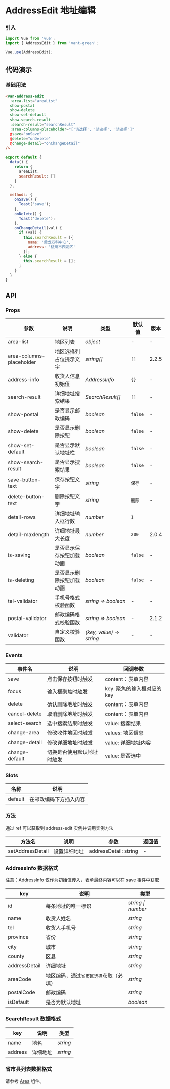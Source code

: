 # AddressEdit 地址编辑

### 引入

``` javascript
import Vue from 'vue';
import { AddressEdit } from 'vant-green';

Vue.use(AddressEdit);
```

## 代码演示

### 基础用法

```html
<van-address-edit
  :area-list="areaList"
  show-postal
  show-delete
  show-set-default
  show-search-result
  :search-result="searchResult"
  :area-columns-placeholder="['请选择', '请选择', '请选择']"
  @save="onSave"
  @delete="onDelete"
  @change-detail="onChangeDetail"
/>
```

```javascript
export default {
  data() {
    return {
      areaList,
      searchResult: []
    }
  },

  methods: {
    onSave() {
      Toast('save');
    },
    onDelete() {
      Toast('delete');
    },
    onChangeDetail(val) {
      if (val) {
        this.searchResult = [{
          name: '黄龙万科中心',
          address: '杭州市西湖区'
        }];
      } else {
        this.searchResult = [];
      }
    }
  }
}
```

## API

### Props

| 参数 | 说明 | 类型 | 默认值 | 版本 |
|------|------|------|------|------|
| area-list | 地区列表 | *object* | - | - |
| area-columns-placeholder | 地区选择列占位提示文字 | *string[]* | `[]` | 2.2.5 |
| address-info | 收货人信息初始值 | *AddressInfo* | `{}` | - |
| search-result | 详细地址搜索结果 | *SearchResult[]* | `[]` | - |
| show-postal | 是否显示邮政编码 | *boolean* | `false` | - |
| show-delete | 是否显示删除按钮 | *boolean* | `false` | - |
| show-set-default | 是否显示默认地址栏 | *boolean* | `false` | - |
| show-search-result | 是否显示搜索结果 | *boolean* | `false` | - |
| save-button-text | 保存按钮文字 | *string* | `保存` | - |
| delete-button-text | 删除按钮文字 | *string* | `删除` | - |
| detail-rows | 详细地址输入框行数 | *number* | `1` |
| detail-maxlength | 详细地址最大长度 | *number* | `200` | 2.0.4 |
| is-saving | 是否显示保存按钮加载动画 | *boolean* | `false` | - |
| is-deleting | 是否显示删除按钮加载动画 | *boolean* | `false` | - |
| tel-validator | 手机号格式校验函数 | *string => boolean* | - | - |
| postal-validator | 邮政编码格式校验函数 | *string => boolean* | - | 2.1.2 |
| validator | 自定义校验函数 | *(key, value) => string* | - | - |

### Events

| 事件名 | 说明 | 回调参数 |
|------|------|------|
| save | 点击保存按钮时触发 | content：表单内容 |
| focus | 输入框聚焦时触发 | key: 聚焦的输入框对应的 key |
| delete | 确认删除地址时触发 | content：表单内容 |
| cancel-delete | 取消删除地址时触发 | content：表单内容 |
| select-search | 选中搜索结果时触发 | value: 搜索结果 |
| change-area | 修改收件地区时触发 | values: 地区信息 |
| change-detail | 修改详细地址时触发 | value: 详细地址内容 |
| change-default | 切换是否使用默认地址时触发 | value: 是否选中 |

### Slots

| 名称 | 说明 |
|------|------|
| default | 在邮政编码下方插入内容 |

### 方法

通过 ref 可以获取到 address-edit 实例并调用实例方法

| 方法名 | 说明 | 参数 | 返回值 |
|------|------|------|------|
| setAddressDetail | 设置详细地址 | addressDetail: string | - |

### AddressInfo 数据格式

注意：AddressInfo 仅作为初始值传入，表单最终内容可以在 save 事件中获取

| key | 说明 | 类型 |
|------|------|------|
| id | 每条地址的唯一标识 | *string \| number* |
| name | 收货人姓名 | *string* |
| tel | 收货人手机号 | *string* |
| province | 省份 | *string* |
| city | 城市 | *string* |
| county | 区县 | *string* |
| addressDetail | 详细地址 | *string* |
| areaCode | 地区编码，通过`省市区选择`获取（必填） | *string* |
| postalCode | 邮政编码 | *string* |
| isDefault | 是否为默认地址 | *boolean* |

### SearchResult 数据格式

| key | 说明 | 类型 |
|------|------|------|
| name | 地名 | *string* |
| address | 详细地址 | *string* |

### 省市县列表数据格式

请参考 [Area](#/zh-CN/area) 组件。
